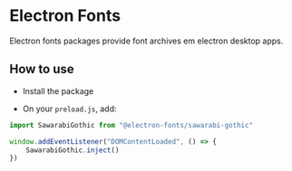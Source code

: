 # Electron Fonts

Electron fonts packages provide font archives em electron desktop apps.

## How to use

* Install the package

* On your `preload.js`, add:

```ts
import SawarabiGothic from "@electron-fonts/sawarabi-gothic"

window.addEventListener("DOMContentLoaded", () => {
    SawarabiGothic.inject()
})
```